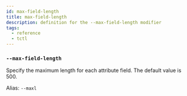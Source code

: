 ```yaml
---
id: max-field-length
title: max-field-length
description: definition for the --max-field-length modifier
tags:
  - reference
  - tctl
---
```


### `--max-field-length`

Specify the maximum length for each attribute field.
The default value is 500.

Alias: `--maxl`
